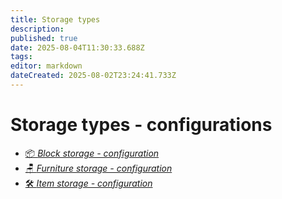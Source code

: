 ```yaml
---
title: Storage types
description: 
published: true
date: 2025-08-04T11:30:33.688Z
tags: 
editor: markdown
dateCreated: 2025-08-02T23:24:41.733Z
---
```


# Storage types - configurations

- [📦 *Block storage - configuration*](/storagemechanics/config/types/block-storage)
- [🪑 *Furniture storage - configuration*](/storagemechanics/config/types/furniture-storage)
- [🛠️ *Item storage - configuration*](/storagemechanics/config/types/item-storage)